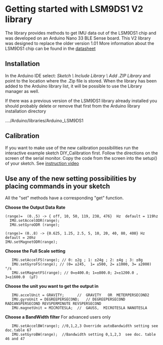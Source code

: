 # Getting started with LSM9DS1 V2 library

The library provides methods to get IMU data out of the LSM9DS1 chip and was developed on an 
Arduino Nano 33 BLE Sense board.
This V2 library was designed to replace the older version 1.01
More information about the LSM9DS1 chip can be found in the [datasheet](https://www.st.com/resource/en/datasheet/lsm9ds1.pdf) 

## Installation

In the Arduino IDE select: *Sketch \ Include Library \ Add .ZIP Library*  and point to the location where the .Zip file is stored.
When the library has been added to the Arduino library list, it will be possible to use the 
Library manager as well.

If there was a previous version of the LSM9DS1 library already installed you should probably delete or remove that first
from the Arduino library installation directory  

..../Arduino/libraries/Arduino_LSM9DS1 

## Calibration

If you want to make use of the new calibration possibilities run the interactive example sketch
DIY_Calibration first. Follow the directions on the screen of the serial monitor. Copy the code
from the screen into the setup() of your sketch. 
See [instruction video](https://youtu.be/BLvYFXoP33o)

## Use any of the new setting possibilities by placing commands in your sketch
All the "set" methods have a corresponding "get" function.

**Choose the Output Data Rate**
```
(range)=  (0..5) -> { off, 10, 50, 119, 238, 476}  Hz  default = 119hz
  IMU.setAccelODR(range); 
  IMU.setGyroODR (range); 

(range)= (0..8) -> {0.625, 1.25, 2.5, 5, 10, 20, 40, 80, 400} Hz  default = 20hz
IMU.setMagnetODR(range); 
```

**Choose the Full Scale setting**
```
   IMU.setAccelFS(range); // 0: ±2g ; 1: ±24g ; 2: ±4g ; 3: ±8g
   IMU.setGyroFS(range); // (0= ±245,  1= ±500, 2= ±1000, 3= ±2000) °/s
   IMU.setMagnetFS(range); // 0=±400.0; 1=±800.0; 2=±1200.0 , 3=±1600.0  (µT)
```

**Choose the unit you want to get the output in**
```
   IMU.accelUnit = GRAVITY;      //  GRAVITY   OR  METERPERSECOND2 
   IMU.gyroUnit = DEGREEPERSECOND;   // DEGREEPERSECOND  RADIANSPERSECOND REVSPERMINUTE REVSPERSECOND
   IMU.magnetUnit = MICROTESLA;  //  GAUSS,  MICROTESLA NANOTESLA
```
**Choose a BandWidth filter**
For advanced users only
```
   IMU.setAccelBW(range); //0,1,2,3 Override autoBandwidth setting see doc.table 67
   IMU.setGyroBW(range);  //Bandwidth setting 0,1,2,3  see doc. table 46 and 47
   
```

